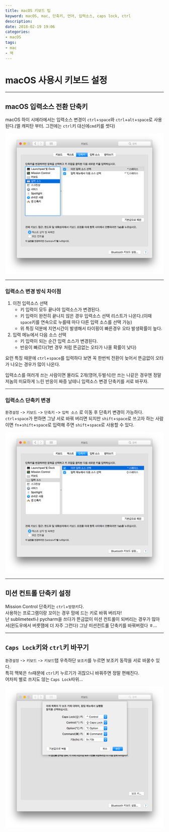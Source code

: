 ```yaml
---
title: macOS 키보드 팁
keyword: macOS, mac, 단축키, 언어, 입력소스, caps lock, ctrl
description: 
date: 2018-02-19 19:06
categories:
- macOS
tags:
- mac
- 맥
---
```

# macOS 사용시 키보드 설정

---

## macOS 입력소스 전환 단축키

macOS 하이 시에라에서는 입력소스 변경이 `ctrl`+`space`와 `ctrl`+`alt`+`space`로 사용된다.(엘 캐피탄 부터. 그전에는 `ctrl`키 대신에`cmd`키를 썻다)

![macOS 에서의 입력소스 전환 설정화면1](/assets/post_img/mac/2018-02-19-1.png)

---

### 입력소스 변경 방식 차이점

1. 이전 입력소스 선택
    - 키 입력이 모두 끝나야 입력소스가 변경된다.
    - 키 입력이 완전히 끝나지 않은 경우 입력소스 선택 리스트가 나온다.(이때 `space`키를 연속으로 누를때 마다 다른 입력 소스를 선택 가능)
    - 위 특징 덕분에 지연시간이 발생해서 타이핑이 빠른경우 오타 발생확률이 높다.
2. 입력 메뉴에서 다음 소스 선택
    - 키 입력이 되는 순간 입력 소스가 변경된다.
    - 반응이 빠르다(1번 경우 처럼 뜬금없는 오타가 나올 확률이 낮다)

요런 특징 때문에 `ctrl`+`space`를 입력하다 보면 꼭 한번씩 전환이 늦어서 뜬금없이 오타가 나오는 경우가 많이 나온다.

입력소스를 여러개 쓰는 사람이면 몰라도 2개(영어,두벌식)만 쓰는 나같은 경우엔 정말 저놈의 미묘하게 느린 반응이 짜증 날테니 입력소스 변경 단축키를 서로 바꾸자.

---

### 입력소스 단축키 변경

`환경설정` -> `키보드` -> `단축키` -> `입력 소스` 로 이동 후 단축키 변경이 가능하다.  
`ctrl`+`space`가 편하면 그냥 서로 바꿔 버리면 되지만 `shift`+`space`로 쓰고자 하는 사람이면 `fn`+`shift`+`space`로 입력해 주면 `shift`+`space`로 사용할 수 있다.

![macOS 에서의 입력소스 전환 설정화면2](/assets/post_img/mac/2018-02-19-2.png)

---

## 미션 컨트롤 단축키 설정

Mission Control 단축키는 `ctrl`+`방향키`다.  
사용하는 프로그램이랑 꼬이는 경우 맘에 드는 키로 바꿔 버리자!  
난 sublimetext나 pycharm을 쓰다가 뜬금없이 미션 컨트롤이 되버리는 경우가 많아서(윈도우에서 버릇땜에 더 자주 그런다) 그냥 미션컨트롤 단축키를 바꿔버렸다 ㅎ...

---

## `Caps Lock`키와 `ctrl`키 바꾸기

`환경설정` -> `키보드` -> `키보드`탭 우측하단 `보조키`를 누르면 보조키 동작을 서로 바꿀수 있다.  
특히 맥북은 `fn`때문에 `ctrl`키 누르기가 귀찮으니 바꿔주면 정말 편해진다.  
어차피 별로 쓰지도 않는 `Caps Lock`따위...

![macOS 에서의 보조키 설정 변경화면](/assets/post_img/mac/2018-02-19-3.png)
